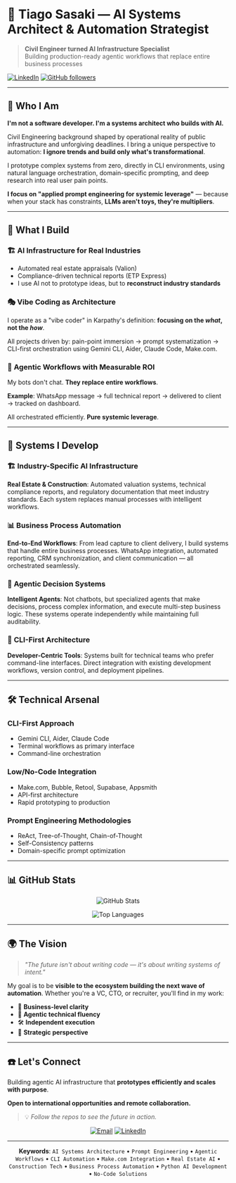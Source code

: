 # 🤖 Tiago Sasaki — AI Systems Architect & Automation Strategist

> **Civil Engineer turned AI Infrastructure Specialist**  
> Building production-ready agentic workflows that replace entire business processes

[![LinkedIn](https://img.shields.io/badge/LinkedIn-Connect-blue)](https://www.linkedin.com/in/tiagosasaki/)
[![GitHub followers](https://img.shields.io/github/followers/tjsasakifln?style=social)](https://github.com/tjsasakifln)

---

## 🎯 Who I Am

**I'm not a software developer. I'm a systems architect who builds with AI.**

Civil Engineering background shaped by operational reality of public infrastructure and unforgiving deadlines. I bring a unique perspective to automation: **I ignore trends and build only what's transformational**.

I prototype complex systems from zero, directly in CLI environments, using natural language orchestration, domain-specific prompting, and deep research into real user pain points.

**I focus on "applied prompt engineering for systemic leverage"** — because when your stack has constraints, **LLMs aren't toys, they're multipliers**.

---

## 🔧 What I Build

### 🏗️ **AI Infrastructure for Real Industries**
- Automated real estate appraisals (Valion) 
- Compliance-driven technical reports (ETP Express)
- I use AI not to prototype ideas, but to **reconstruct industry standards**

### 🎭 **Vibe Coding as Architecture**
I operate as a "vibe coder" in Karpathy's definition: **focusing on the *what*, not the *how***.

All projects driven by: pain-point immersion → prompt systematization → CLI-first orchestration using Gemini CLI, Aider, Claude Code, Make.com.

### 🤖 **Agentic Workflows with Measurable ROI**
My bots don't chat. **They replace entire workflows**.

**Example**: WhatsApp message → full technical report → delivered to client → tracked on dashboard.

All orchestrated efficiently. **Pure systemic leverage**.

---

## 🚀 Systems I Develop

### 🏗️ **Industry-Specific AI Infrastructure**
**Real Estate & Construction**: Automated valuation systems, technical compliance reports, and regulatory documentation that meet industry standards. Each system replaces manual processes with intelligent workflows.

### 📊 **Business Process Automation**
**End-to-End Workflows**: From lead capture to client delivery, I build systems that handle entire business processes. WhatsApp integration, automated reporting, CRM synchronization, and client communication — all orchestrated seamlessly.

### 🤖 **Agentic Decision Systems**
**Intelligent Agents**: Not chatbots, but specialized agents that make decisions, process complex information, and execute multi-step business logic. These systems operate independently while maintaining full auditability.

### 🔧 **CLI-First Architecture**
**Developer-Centric Tools**: Systems built for technical teams who prefer command-line interfaces. Direct integration with existing development workflows, version control, and deployment pipelines.

---

## 🛠️ Technical Arsenal

### **CLI-First Approach**
- Gemini CLI, Aider, Claude Code
- Terminal workflows as primary interface
- Command-line orchestration

### **Low/No-Code Integration**
- Make.com, Bubble, Retool, Supabase, Appsmith
- API-first architecture
- Rapid prototyping to production

### **Prompt Engineering Methodologies**
- ReAct, Tree-of-Thought, Chain-of-Thought
- Self-Consistency patterns
- Domain-specific prompt optimization

---

## 📊 GitHub Stats

<div align="center">
  
![GitHub Stats](https://github-readme-stats.vercel.app/api?username=tjsasakifln&show_icons=true&theme=dark)

![Top Languages](https://github-readme-stats.vercel.app/api/top-langs/?username=tjsasakifln&layout=compact&theme=dark)

</div>

---

## 🌍 The Vision

> *"The future isn't about writing code — it's about writing systems of intent."*

My goal is to be **visible to the ecosystem building the next wave of automation**. Whether you're a VC, CTO, or recruiter, you'll find in my work:

- 🎯 **Business-level clarity**  
- 🤖 **Agentic technical fluency**  
- 🛠️ **Independent execution**  
- 🧭 **Strategic perspective**  

---

## ☎️ Let's Connect

Building agentic AI infrastructure that **prototypes efficiently and scales with purpose**.

**Open to international opportunities and remote collaboration.**

> 💡 *Follow the repos to see the future in action.*

<div align="center">
  
[![Email](https://img.shields.io/badge/Email-Contact-red)](mailto:tiago@confenge.com.br)
[![LinkedIn](https://img.shields.io/badge/LinkedIn-Connect-blue)](https://www.linkedin.com/in/tiagosasaki/)

</div>

---

<div align="center">
  
**Keywords**: `AI Systems Architecture` • `Prompt Engineering` • `Agentic Workflows` • `CLI Automation` • `Make.com Integration` • `Real Estate AI` • `Construction Tech` • `Business Process Automation` • `Python AI Development` • `No-Code Solutions`

</div>
